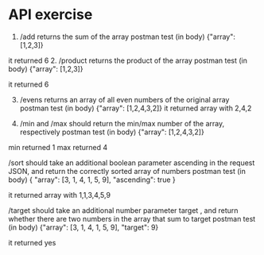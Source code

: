 # API exercise

1. /add returns the sum of the array
postman test (in body) 
{"array": [1,2,3]}

it returned 6
2. /product returns the product of the array
postman test (in body) 
{"array": [1,2,3]}

it returned 6

3. /evens returns an array of all even numbers of the original array
postman test (in body)
{"array": [1,2,4,3,2]}
it returned array with 2,4,2

4. /min and /max should return the min/max number of the array, respectively
postman test (in body)
{"array": [1,2,4,3,2]}

min returned 1
max returned 4

/sort should take an additional boolean parameter ascending in the request JSON, and return the correctly sorted array of numbers
postman test (in body)
{
    "array": [3, 1, 4, 1, 5, 9],
    "ascending": true
}

it returned array with 1,1,3,4,5,9

/target should take an additional number parameter target , and return whether there are two numbers in the array that sum to target
postman test (in body)
{"array": [3, 1, 4, 1, 5, 9],
    "target": 9}

it returned yes




